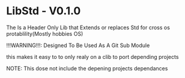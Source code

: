 # LibStd - V0.1.0
The Is a Header Only Lib that Extends or replaces Std for cross os protablility(Mostly hobbies OS) 

!!!WARNING!!!: Designed To Be Used As A Git Sub Module

this makes it easy to to only realy on a clib to port depending projects

NOTE: This dose not include the depening projects dependances
